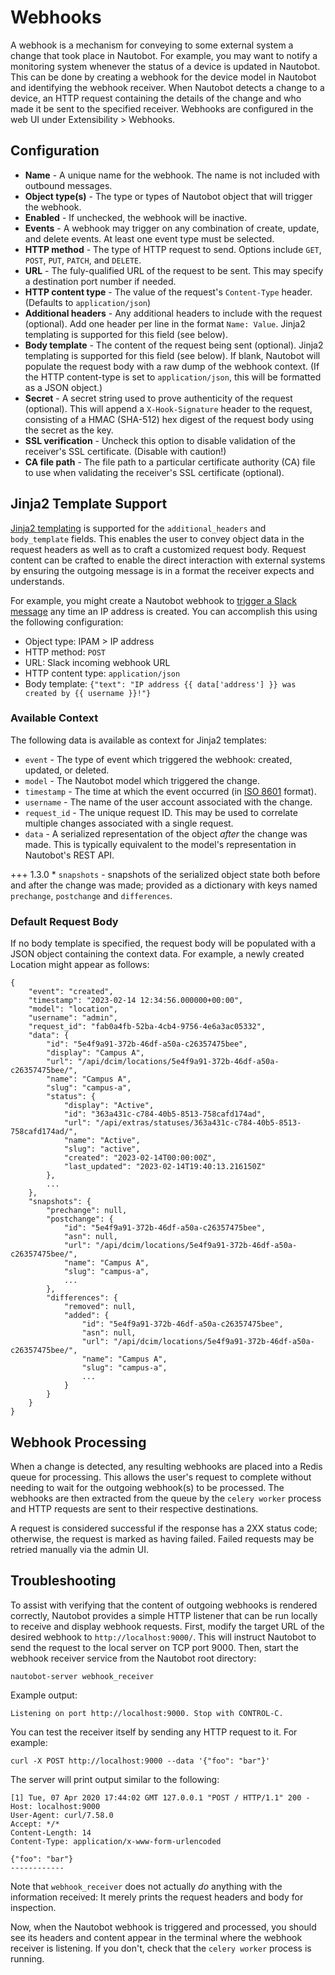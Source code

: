 # Webhooks

A webhook is a mechanism for conveying to some external system a change that took place in Nautobot. For example, you may want to notify a monitoring system whenever the status of a device is updated in Nautobot. This can be done by creating a webhook for the device model in Nautobot and identifying the webhook receiver. When Nautobot detects a change to a device, an HTTP request containing the details of the change and who made it be sent to the specified receiver. Webhooks are configured in the web UI under Extensibility > Webhooks.

## Configuration

* **Name** - A unique name for the webhook. The name is not included with outbound messages.
* **Object type(s)** - The type or types of Nautobot object that will trigger the webhook.
* **Enabled** - If unchecked, the webhook will be inactive.
* **Events** - A webhook may trigger on any combination of create, update, and delete events. At least one event type must be selected.
* **HTTP method** - The type of HTTP request to send. Options include `GET`, `POST`, `PUT`, `PATCH`, and `DELETE`.
* **URL** - The fuly-qualified URL of the request to be sent. This may specify a destination port number if needed.
* **HTTP content type** - The value of the request's `Content-Type` header. (Defaults to `application/json`)
* **Additional headers** - Any additional headers to include with the request (optional). Add one header per line in the format `Name: Value`. Jinja2 templating is supported for this field (see below).
* **Body template** - The content of the request being sent (optional). Jinja2 templating is supported for this field (see below). If blank, Nautobot will populate the request body with a raw dump of the webhook context. (If the HTTP content-type is set to `application/json`, this will be formatted as a JSON object.)
* **Secret** - A secret string used to prove authenticity of the request (optional). This will append a `X-Hook-Signature` header to the request, consisting of a HMAC (SHA-512) hex digest of the request body using the secret as the key.
* **SSL verification** - Uncheck this option to disable validation of the receiver's SSL certificate. (Disable with caution!)
* **CA file path** - The file path to a particular certificate authority (CA) file to use when validating the receiver's SSL certificate (optional).

## Jinja2 Template Support

[Jinja2 templating](https://jinja.palletsprojects.com/) is supported for the `additional_headers` and `body_template` fields. This enables the user to convey object data in the request headers as well as to craft a customized request body. Request content can be crafted to enable the direct interaction with external systems by ensuring the outgoing message is in a format the receiver expects and understands.

For example, you might create a Nautobot webhook to [trigger a Slack message](https://api.slack.com/messaging/webhooks) any time an IP address is created. You can accomplish this using the following configuration:

* Object type: IPAM > IP address
* HTTP method: `POST`
* URL: Slack incoming webhook URL
* HTTP content type: `application/json`
* Body template: `{"text": "IP address {{ data['address'] }} was created by {{ username }}!"}`

### Available Context

The following data is available as context for Jinja2 templates:

* `event` - The type of event which triggered the webhook: created, updated, or deleted.
* `model` - The Nautobot model which triggered the change.
* `timestamp` - The time at which the event occurred (in [ISO 8601](https://en.wikipedia.org/wiki/ISO_8601) format).
* `username` - The name of the user account associated with the change.
* `request_id` - The unique request ID. This may be used to correlate multiple changes associated with a single request.
* `data` - A serialized representation of the object _after_ the change was made. This is typically equivalent to the model's representation in Nautobot's REST API.

+++ 1.3.0
    * `snapshots` - snapshots of the serialized object state both before and after the change was made; provided as a dictionary with keys named `prechange`, `postchange` and `differences`.

### Default Request Body

If no body template is specified, the request body will be populated with a JSON object containing the context data. For example, a newly created Location might appear as follows:

```no-highlight
{
    "event": "created",
    "timestamp": "2023-02-14 12:34:56.000000+00:00",
    "model": "location",
    "username": "admin",
    "request_id": "fab0a4fb-52ba-4cb4-9756-4e6a3ac05332",
    "data": {
        "id": "5e4f9a91-372b-46df-a50a-c26357475bee",
        "display": "Campus A",
        "url": "/api/dcim/locations/5e4f9a91-372b-46df-a50a-c26357475bee/",
        "name": "Campus A",
        "slug": "campus-a",
        "status": {
            "display": "Active",
            "id": "363a431c-c784-40b5-8513-758cafd174ad",
            "url": "/api/extras/statuses/363a431c-c784-40b5-8513-758cafd174ad/",
            "name": "Active",
            "slug": "active",
            "created": "2023-02-14T00:00:00Z",
            "last_updated": "2023-02-14T19:40:13.216150Z"
        },
        ...
    },
    "snapshots": {
        "prechange": null,
        "postchange": {
            "id": "5e4f9a91-372b-46df-a50a-c26357475bee",
            "asn": null,
            "url": "/api/dcim/locations/5e4f9a91-372b-46df-a50a-c26357475bee/",
            "name": "Campus A",
            "slug": "campus-a",
            ...
        },
        "differences": {
            "removed": null,
            "added": {
                "id": "5e4f9a91-372b-46df-a50a-c26357475bee",
                "asn": null,
                "url": "/api/dcim/locations/5e4f9a91-372b-46df-a50a-c26357475bee/",
                "name": "Campus A",
                "slug": "campus-a",
                ...
            }
        }
    }
}
```

## Webhook Processing

When a change is detected, any resulting webhooks are placed into a Redis queue for processing. This allows the user's request to complete without needing to wait for the outgoing webhook(s) to be processed. The webhooks are then extracted from the queue by the `celery worker` process and HTTP requests are sent to their respective destinations.

A request is considered successful if the response has a 2XX status code; otherwise, the request is marked as having failed. Failed requests may be retried manually via the admin UI.

## Troubleshooting

To assist with verifying that the content of outgoing webhooks is rendered correctly, Nautobot provides a simple HTTP listener that can be run locally to receive and display webhook requests. First, modify the target URL of the desired webhook to `http://localhost:9000/`. This will instruct Nautobot to send the request to the local server on TCP port 9000. Then, start the webhook receiver service from the Nautobot root directory:

```no-highlight
nautobot-server webhook_receiver
```

Example output:

```no-highlight
Listening on port http://localhost:9000. Stop with CONTROL-C.
```

You can test the receiver itself by sending any HTTP request to it. For example:

```no-highlight
curl -X POST http://localhost:9000 --data '{"foo": "bar"}'
```

The server will print output similar to the following:

```no-highlight
[1] Tue, 07 Apr 2020 17:44:02 GMT 127.0.0.1 "POST / HTTP/1.1" 200 -
Host: localhost:9000
User-Agent: curl/7.58.0
Accept: */*
Content-Length: 14
Content-Type: application/x-www-form-urlencoded

{"foo": "bar"}
------------
```

Note that `webhook_receiver` does not actually _do_ anything with the information received: It merely prints the request headers and body for inspection.

Now, when the Nautobot webhook is triggered and processed, you should see its headers and content appear in the terminal where the webhook receiver is listening. If you don't, check that the `celery worker` process is running.
